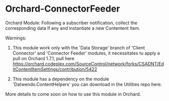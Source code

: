 Orchard-ConnectorFeeder
=======================

Orchard Module: Following a subscriber notification, collect the corresponding data if any and instantiate a new Contentent Item.

Warnings:
1) This module work only with the 'Data Storage' branch of 'Client Connector' and 'Connector Feeder' modules, it necessitates tu apply a pull on Orchard 1.7.1, pull here
https://orchard.codeplex.com/SourceControl/network/forks/CSADNT/EditContentItemSettings/contribution/5422

2) This module has a dependency on the module 'Datwendo.ContentHelpers' you can download in the Utilities repo here.

More details to come soon on how to use this module in Orchard.
